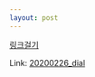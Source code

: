```yaml
---
layout: post
---
```

<!DOCTYPE html>
<html>
<head>
<title>Page Title</title>
</head>
<body>
	<a href="https://github.com/yujiny97/yujiny97.github.io/tree/master/_posts/AlgorithmStudy/20200226_dial">링크걸기</a>

Link: [20200226_dial](https://github.com/yujiny97/yujiny97.github.io/tree/master/_posts/AlgorithmStudy/20200226_dial)

</body>